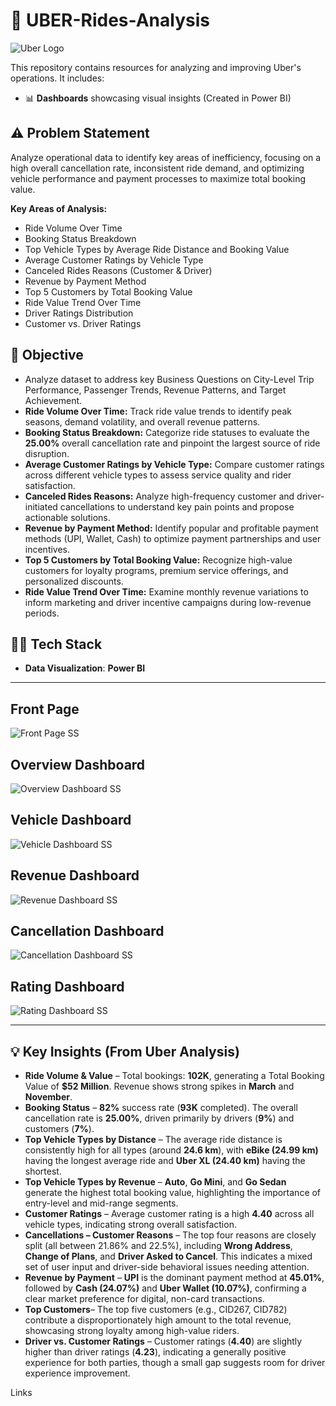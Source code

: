 # 🚕 UBER-Rides-Analysis

![Uber Logo](https://imgs.search.brave.com/mKrWVMewBreF9pQsYQb6CNwKY_QpHBtNjC6AkK_DlO8/rs:fit:860:0:0:0/g:ce/aHR0cHM6Ly9tYXJr/ZXRpbmcuZGNhc3Nl/dGNkbi5jb20vYmxv/Zy8yMDE4L1NlcHRl/bWJlci9VYmVyLVdv/cmRtYXJrL0RJX1Vi/ZXItV29yZG1hcmtf/QmFubmVyXzgyOHgz/MDAuanBn)

This repository contains resources for analyzing and improving Uber's operations. It includes:
- 📊 **Dashboards** showcasing visual insights (Created in Power BI)

## ⚠️ Problem Statement

Analyze operational data to identify key areas of inefficiency, focusing on a high overall cancellation rate, inconsistent ride demand, and optimizing vehicle performance and payment processes to maximize total booking value.

**Key Areas of Analysis:**
* Ride Volume Over Time
* Booking Status Breakdown
* Top Vehicle Types by Average Ride Distance and Booking Value
* Average Customer Ratings by Vehicle Type
* Canceled Rides Reasons (Customer & Driver)
* Revenue by Payment Method
* Top 5 Customers by Total Booking Value
* Ride Value Trend Over Time
* Driver Ratings Distribution
* Customer vs. Driver Ratings

## 🎯 Objective

* Analyze dataset to address key Business Questions on City-Level Trip Performance, Passenger Trends, Revenue Patterns, and Target Achievement.
* **Ride Volume Over Time:** Track ride value trends to identify peak seasons, demand volatility, and overall revenue patterns.
* **Booking Status Breakdown:** Categorize ride statuses to evaluate the **25.00%** overall cancellation rate and pinpoint the largest source of ride disruption.
* **Average Customer Ratings by Vehicle Type:** Compare customer ratings across different vehicle types to assess service quality and rider satisfaction.
* **Canceled Rides Reasons:** Analyze high-frequency customer and driver-initiated cancellations to understand key pain points and propose actionable solutions.
* **Revenue by Payment Method:** Identify popular and profitable payment methods (UPI, Wallet, Cash) to optimize payment partnerships and user incentives.
* **Top 5 Customers by Total Booking Value:** Recognize high-value customers for loyalty programs, premium service offerings, and personalized discounts.
* **Ride Value Trend Over Time:** Examine monthly revenue variations to inform marketing and driver incentive campaigns during low-revenue periods.

## 👩‍💻 Tech Stack

- **Data Visualization**: **Power BI**

---
## Front Page

![Front Page SS]([https://1drv.ms/i/c/769a3983100c5ddc/EX_bKJJEbrhDqU-QuOXqursB92w-ZO9SSMVektnTX9RKGQ?e=jaDJQj])

## Overview Dashboard

![Overview Dashboard SS]([https://1drv.ms/i/c/769a3983100c5ddc/Ee02Wq4hxw9HjaKkbzIupCoBjxznDu1HaI7mwBrA5lTwsA?e=bgZB6a])

## Vehicle Dashboard

![Vehicle Dashboard SS]([https://1drv.ms/i/c/769a3983100c5ddc/ET8LfAWU-dlDhAF-ftpe4-UBaxqIGaM7xYkE0xUMN28Uxg?e=IdjJft])

## Revenue Dashboard

![Revenue Dashboard SS]([https://1drv.ms/i/c/769a3983100c5ddc/EblDuy5RmrVJu8EJHMzQof8B3t9VLgyu8VXV-isLWqrBBg?e=yDQDnV])

## Cancellation Dashboard

![Cancellation Dashboard SS]([https://1drv.ms/i/c/769a3983100c5ddc/EXY8jVjE72pHg-AMmSiW4KABwD3vl2QJVJHWDBikvQk2Gw?e=rGEkEF])

## Rating Dashboard

![Rating Dashboard SS]([https://1drv.ms/i/c/769a3983100c5ddc/EXl7OtbnRRNGpUZyT5-DAx8BdEpUXXWETbIeFGZK8t8XUQ?e=KtUXmL])

---

## 💡 Key Insights (From Uber Analysis)

* **Ride Volume & Value** – Total bookings: **102K**, generating a Total Booking Value of **$52 Million**. Revenue shows strong spikes in **March** and **November**.
* **Booking Status** – **82%** success rate (**93K** completed). The overall cancellation rate is **25.00%**, driven primarily by drivers (**9%**) and customers (**7%**).
* **Top Vehicle Types by Distance** – The average ride distance is consistently high for all types (around **24.6 km**), with **eBike (24.99 km)** having the longest average ride and **Uber XL (24.40 km)** having the shortest.
* **Top Vehicle Types by Revenue** – **Auto**, **Go Mini**, and **Go Sedan** generate the highest total booking value, highlighting the importance of entry-level and mid-range segments.
* **Customer Ratings** – Average customer rating is a high **4.40** across all vehicle types, indicating strong overall satisfaction.
* **Cancellations – Customer Reasons** – The top four reasons are closely split (all between 21.86% and 22.5%), including **Wrong Address**, **Change of Plans**, and **Driver Asked to Cancel**. This indicates a mixed set of user input and driver-side behavioral issues needing attention.
* **Revenue by Payment** – **UPI** is the dominant payment method at **45.01%**, followed by **Cash (24.07%)** and **Uber Wallet (10.07%)**, confirming a clear market preference for digital, non-card transactions.
* **Top Customers**– The top five customers (e.g., CID267, CID782) contribute a disproportionately high amount to the total revenue, showcasing strong loyalty among high-value riders.
* **Driver vs. Customer Ratings** – Customer ratings (**4.40**) are slightly higher than driver ratings (**4.23**), indicating a generally positive experience for both parties, though a small gap suggests room for driver experience improvement.

Links

